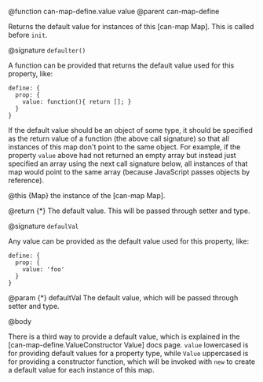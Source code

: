 @function can-map-define.value value
@parent can-map-define

Returns the default value for instances of this [can-map Map].  This is called before `init`.

@signature `defaulter()`

A function can be provided that returns the default value used for this property, like:

    define: {
      prop: {
        value: function(){ return []; }
      }
    }

If the default value should be an object of some type, it should be specified as the return value of a function (the above call signature) so that all instances of this map don't point to the same object.  For example, if the property `value` above had not returned an empty array but instead just specified an array using the next call signature below, all instances of that map would point to the same array (because JavaScript passes objects by reference).

@this {Map} the instance of the [can-map Map].

@return {*} The default value.  This will be passed through setter and type.

@signature `defaulVal`

Any value can be provided as the default value used for this property, like:

    define: {
      prop: {
        value: 'foo'
      }
    }

@param {*} defaultVal The default value, which will be passed through setter and type.

@body

There is a third way to provide a default value, which is explained in the [can-map-define.ValueConstructor Value] docs page. `value` lowercased is for providing default values for a property type, while `Value` uppercased is for providing a constructor function, which will be invoked with `new` to create a default value for each instance of this map.
